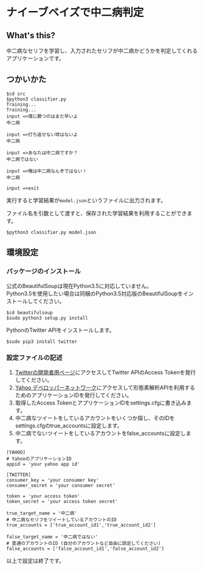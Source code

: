 ナイーブベイズで中二病判定
==========================

## What's this?
中二病なセリフを学習し、入力されたセリフが中二病かどうかを判定してくれるアプリケーションです。

## つかいかた

```
$cd src
$python3 classifier.py
Training...
Training...
input =>僕に勝つのはまだ早いよ
中二病

input =>打ち返せない球はないよ
中二病

input =>あなたは中二病ですか？
中二病ではない

input =>俺は中二病なんぞではない！
中二病

input =>exit
```

実行すると学習結果が```model.json```というファイルに出力されます。  

ファイル名を引数として渡すと、保存された学習結果を利用することができます。

```
$python3 classifier.py model.json
```

## 環境設定
### パッケージのインストール
公式のBeautifulSoupは現在Python3.5に対応していません。  
Python3.5を使用したい場合は同梱のPython3.5対応版のBeautifulSoupをインストールしてください。  

```
$cd beautifulsoup
$sudo python3 setup.py install
```

PythonのTwitter APIをインストールします。
```
$sudo pip3 install twitter
```

### 設定ファイルの記述
1. [Twitterの開発者用ページ](https://apps.twitter.com/)にアクセスしてTwitter APIのAccess Tokenを発行してください。
2. [Yahoo デベロッパーネットワーク](https://e.developer.yahoo.co.jp/register)にアクセスして形態素解析APIを利用するためのアプリケーションIDを発行してください。
3. 取得したAccess TokenとアプリケーションIDをsettings.cfgに書き込みます。
4. 中二病なツイートをしているアカウントをいくつか探し、そのIDをsettings.cfgのtrue_accountsに設定します。
5. 中二病でないツイートをしているアカウントをfalse_accountsに設定します。

```
[YAHOO]
# YahooのアプリケーションID
appid = 'your yahoo app id'

[TWITTER]
consumer_key = 'your consumer key'
consumer_secret = 'your consumer secret'

token = 'your access token'
token_secret = 'your access token secret'

true_target_name = '中二病'
# 中二病なセリフをツイートしているアカウントのID
true_accounts = ['true_account_id1','true_account_id2']

false_target_name = '中二病ではない'
# 普通のアカウントのID (自分のアカウントなど自由に設定してください)
false_accounts = ['false_account_id1','false_account_id2']
```

以上で設定は終了です。
